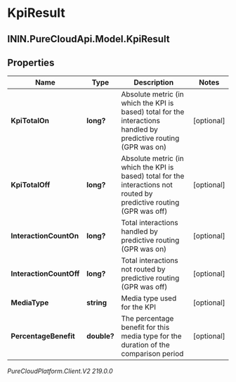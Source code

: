 # KpiResult

## ININ.PureCloudApi.Model.KpiResult

## Properties

|Name | Type | Description | Notes|
|------------ | ------------- | ------------- | -------------|
| **KpiTotalOn** | **long?** | Absolute metric (in which the KPI is based) total for the interactions handled by predictive routing (GPR was on) | [optional] |
| **KpiTotalOff** | **long?** | Absolute metric (in which the KPI is based) total for the interactions not routed by predictive routing (GPR was off) | [optional] |
| **InteractionCountOn** | **long?** | Total interactions handled by predictive routing (GPR was on) | [optional] |
| **InteractionCountOff** | **long?** | Total interactions not routed by predictive routing (GPR was off) | [optional] |
| **MediaType** | **string** | Media type used for the KPI | [optional] |
| **PercentageBenefit** | **double?** | The percentage benefit for this media type for the duration of the comparison period | [optional] |



_PureCloudPlatform.Client.V2 219.0.0_
